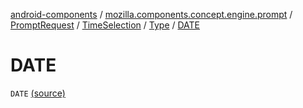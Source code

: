[android-components](../../../../index.md) / [mozilla.components.concept.engine.prompt](../../../index.md) / [PromptRequest](../../index.md) / [TimeSelection](../index.md) / [Type](index.md) / [DATE](./-d-a-t-e.md)

# DATE

`DATE` [(source)](https://github.com/mozilla-mobile/android-components/blob/master/components/concept/engine/src/main/java/mozilla/components/concept/engine/prompt/PromptRequest.kt#L134)